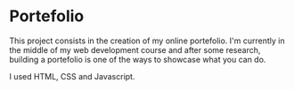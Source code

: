 # Portefolio

This project consists in the creation of my online portefolio. 
I'm currently in the middle of my web development course and after some research, building  a portefolio is one of the ways to showcase what you can do.

I used HTML, CSS and Javascript.
